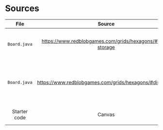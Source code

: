 # Sources

| File | Source | Description |  
| :--: | :----: | :---------- |  
| `Board.java` | https://www.redblobgames.com/grids/hexagons/#map-storage | Used a hash table to store the board, which this recommends. |  
| `Board.java` | https://www.redblobgames.com/grids/hexagons/#distances | Used the axial formula to calculate distances between axial coordinates. |  
| Starter code | Canvas | Used the submission 1 starter code. |